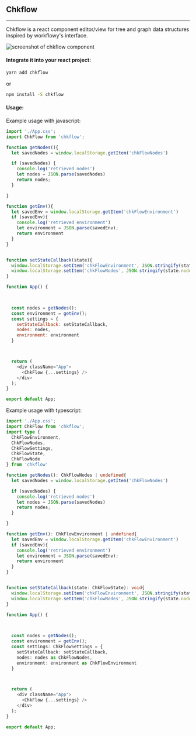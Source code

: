 ## Chkflow

---

Chkflow is a react component editor/view for tree and graph data structures inspired by workflowy's interface.

![screenshot of chkflow component](https://raw.githubusercontent.com/davidmnoll/chkflow/master/assets/scrnrec1.gif)


#### Integrate it into your react project:
```sh
yarn add chkflow
```

or

```sh
npm install -S chkflow
```

#### Usage:

Example usage with javascript:

```javascript
import './App.css';
import ChkFlow from 'chkflow';

function getNodes(){
  let savedNodes = window.localStorage.getItem('chkFlowNodes')

  if (savedNodes) {
    console.log('retrieved nodes')
    let nodes = JSON.parse(savedNodes)
    return nodes;
  }

}

function getEnv(){
  let savedEnv = window.localStorage.getItem('chkFlowEnvironment')
  if (savedEnv){
    console.log('retrieved environment')
    let environment = JSON.parse(savedEnv);
    return environment
  }
}


function setStateCallback(state){
  window.localStorage.setItem('chkFlowEnvironment', JSON.stringify(state.environment));
  window.localStorage.setItem('chkFlowNodes', JSON.stringify(state.nodes));
}

function App() {

  

  const nodes = getNodes();
  const environment = getEnv();
  const settings = {
    setStateCallback: setStateCallback,
    nodes: nodes,
    environment: environment
  }  



  return (
    <div className="App">
      <ChkFlow {...settings} />
    </div>
  );
}

export default App;


```

Example usage with typescript:
```typescript
import './App.css';
import ChkFlow from 'chkflow';
import type {
  ChkFlowEnvironment,
  ChkFlowNodes,
  ChkFlowSettings,
  ChkFlowState,
  ChkFlowNode
} from 'chkflow'

function getNodes(): ChkFlowNodes | undefined{
  let savedNodes = window.localStorage.getItem('chkFlowNodes')

  if (savedNodes) {
    console.log('retrieved nodes')
    let nodes = JSON.parse(savedNodes)
    return nodes;
  }

}

function getEnv(): ChkFlowEnvironment | undefined{
  let savedEnv = window.localStorage.getItem('chkFlowEnvironment')
  if (savedEnv){
    console.log('retrieved environment')
    let environment = JSON.parse(savedEnv);
    return environment
  }
}


function setStateCallback(state: ChkFlowState): void{
  window.localStorage.setItem('chkFlowEnvironment', JSON.stringify(state.environment));
  window.localStorage.setItem('chkFlowNodes', JSON.stringify(state.nodes));
}

function App() {

  

  const nodes = getNodes();
  const environment = getEnv();
  const settings: ChkFlowSettings = {
    setStateCallback: setStateCallback,
    nodes: nodes as ChkFlowNodes,
    environment: environment as ChkFlowEnvironment
  }  



  return (
    <div className="App">
      <ChkFlow {...settings} />
    </div>
  );
}

export default App;


```